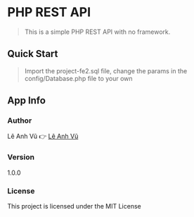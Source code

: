 # PHP REST API

> This is a simple PHP REST API  with no framework.

## Quick Start

> Import the project-fe2.sql file, change the params in the config/Database.php file to your own

## App Info

### Author

Lê Anh Vũ 👉 [Lê Anh Vũ](https://www.facebook.com/nhatcungtom)

### Version

1.0.0

### License

This project is licensed under the MIT License